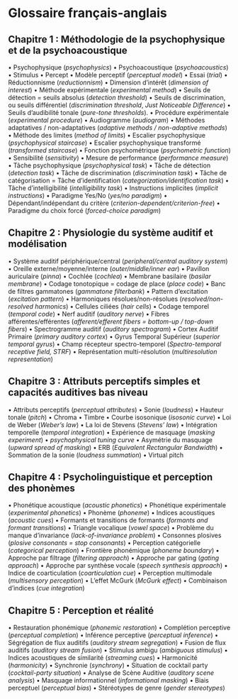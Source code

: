 # Glossaire français-anglais

## Chapitre 1 : Méthodologie de la psychophysique et de la psychoacoustique

•	Psychophysique (_psychophysics_)
•	Psychoacoustique (_psychoacoustics_)
•	Stimulus
•	Percept
•	Modèle perceptif (_perceptual model_)
•	Essai (_trial_)
•	Réductionnisme (_reductionnism_)
•	Dimension d’intérêt (_dimension of interest_)
•	Méthode expérimentale (_experimental method_)
•	Seuils de détection = seuils absolus (_detection threshold_)
•	Seuils de discrimination, ou seuils différentiel (_discrimination threshold_, _Just Noticeable Difference_)
•	Seuils d’audibilité tonale (_pure-tone thresholds_).
•	Procédure expérimentale (_experimental procedure_)
•	Audiogramme (_audiogram_)
•	Méthodes adaptatives / non-adaptatives (_adaptive methods / non-adaptive methods_)
•	Méthode des limites (_method of limits_)
•	Escalier psychophysique (_psychophysical staircase_)
•	Escalier psychophysique transformé (_transformed staircase_)
•	Fonction psychométrique (_psychometric function_)
•	Sensibilité (_sensitivity_)
•	Mesure de performance (_performance measure_)
•	Tâche psychophysique (_psychophysical task_)
•	Tâche de détection (_detection task_)
•	Tâche de discrimination (_discrimination task_)
•	Tâche de catégorisation = Tâche d’identification (_categorization/identification task_)
•	Tâche d’intelligibilité (_intelligibility task_)
•	Instructions implicites (_implicit instructions_)
•	Paradigme Yes/No (_yes/no paradigm_)
•	Dépendant/indépendant du critère (_criterion-dependent/criterion-free_)
•	Paradigme du choix forcé (_forced-choice paradigm_)

## Chapitre 2 : Physiologie du système auditif et modélisation

•	Système auditif périphérique/central (_peripheral/central auditory system_)
•	Oreille externe/moyenne/interne (_outer/middle/inner ear_)
•	Pavillon auriculaire (_pinna_)
•	Cochlée (_cochlea_)
•	Membrane basilaire (_basilar membrane_)	
•	Codage tonotopique = codage de place (_place code_)
•	Banc de filtres gammatones (_gammatone filterbank_)
•	Pattern d’excitation (_excitation pattern_)
•	Harmoniques résolues/non-résolues (_resolved/non-resolved harmonics_)
•	Cellules ciliées (_hair cells_)
•	Codage temporel (_temporal code_)
•	Nerf auditif (_auditory nerve_)
•	Fibres afférentes/efférentes (_afferent/efferent fibers = bottom-up / top-down fibers_)
•	Spectrogramme auditif (_auditory spectrogram_)
•	Cortex Auditif Primaire (_primary auditory cortex_)
•	Gyrus Temporal Supérieur (_superior temporal gyrus_)
•	Champ récepteur spectro-temporel (_Spectro-temporal receptive field, STRF_)
•	Représentation multi-résolution (_multiresolution representation_)

## Chapitre 3 : Attributs perceptifs simples et capacités auditives bas niveau

•	Attributs perceptifs (_perceptual attributes_)
•	Sonie (_loudness_)
•	Hauteur tonale (_pitch_)
•	Chroma
•	Timbre
•	Courbe isosonique (_isosonic curve_)
•	Loi de Weber (_Weber’s law_)
•	La loi de Stevens (_Stevens’ law_)
•	Intégration temporelle (_temporal integration_)
•	Expérience de masquage (_masking experiment_)
•	_psychophysical tuning curve_
•	Asymétrie du masquage (_upward spread of masking_) 
•	ERB (_Equivalent Rectangular Bandwidth_)
•	Sommation de la sonie (_loudness summation_)
•	Virtual pitch

## Chapitre 4 : Psycholinguistique et perception des phonèmes

•	Phonétique acoustique (_acoustic phonetics_)
•	Phonétique expérimentale (_experimental phonetics_)
•	Phonème (_phoneme_)
•	Indices acoustiques (_acoustic cues_)
•	Formants et transitions de formants (_formants and formant transitions_)
•	Triangle vocalique (_vowel space_)
•	Problème du manque d’invariance (_lack-of-invariance problem_)
•	Consonnes plosives (_plosive consonants = stop consonants_)
•	Perception catégorielle (_categorical perception_)
•	Frontière phonémique (_phoneme boundary_)
•	Approche par filtrage (_filtering approach_)
•	Approche par gating (_gating approach_)
•	Approche par synthèse vocale (_speech synthesis approach_)
•	Indice de coarticulation (_coarticulation cue_)
•	Perception multimodale (_multisensory perception_)
•	L’effet McGurk (_McGurk effect_)
•	Combinaison d’indices (_cue integration_)

## Chapitre 5 : Perception et réalité

•	Restauration phonémique (_phonemic restoration_)
•	Complétion perceptive (_perceptual completion_)
•	Inférence perceptive (_perceptual inference_)
•	Ségrégation de flux auditifs (_auditory stream segregation_)
•	Fusion de flux auditifs (_auditory stream fusion_)
•	Stimulus ambigu (_ambiguous stimulus_)
•	Indices acoustiques de similarité (_streaming cues_)
•	Harmonicité (_harmonicity_)
•	Synchronie (_synchrony_)
•	Situation de cocktail party (_cocktail-party situation_)
•	Analyse de Scène Auditive (_auditory scene analysis_)
•	Masquage informationnel (_informational masking_)
•	Biais perceptuel (_perceptual bias_)
•	Stéréotypes de genre (_gender stereotypes_)
